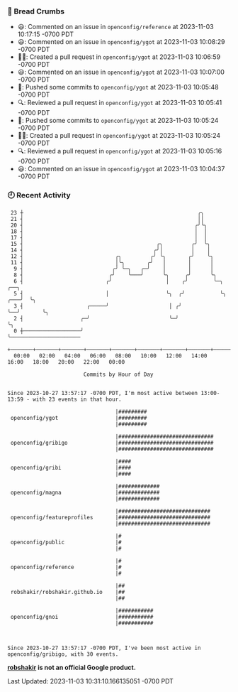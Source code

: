 ### 🍞 Bread Crumbs

 * 😃: Commented on an issue in `openconfig/reference` at 2023-11-03 10:17:15 -0700 PDT
 * 😃: Commented on an issue in `openconfig/ygot` at 2023-11-03 10:08:29 -0700 PDT
 * ✍🏼: Created a pull request in `openconfig/ygot` at 2023-11-03 10:06:59 -0700 PDT
 * 😃: Commented on an issue in `openconfig/ygot` at 2023-11-03 10:07:00 -0700 PDT
 * 🚢: Pushed some commits to `openconfig/ygot` at 2023-11-03 10:05:48 -0700 PDT
 * 🔍: Reviewed a pull request in  `openconfig/ygot` at 2023-11-03 10:05:41 -0700 PDT
 * 🚢: Pushed some commits to `openconfig/ygot` at 2023-11-03 10:05:24 -0700 PDT
 * ✍🏼: Created a pull request in `openconfig/ygot` at 2023-11-03 10:05:24 -0700 PDT
 * 🔍: Reviewed a pull request in  `openconfig/ygot` at 2023-11-03 10:05:16 -0700 PDT
 * 😃: Commented on an issue in `openconfig/ygot` at 2023-11-03 10:04:37 -0700 PDT

### 🕘 Recent Activity
```
 23 ┼                                                       ╭╮
 21 ┤                                                       ││
 20 ┤                                                      ╭╯╰╮
 18 ┤                                                      │  │
 17 ┤                                                      │  │
 15 ┤                                          ╭╮         ╭╯  ╰╮
 14 ┤                                         ╭╯│         │    │
 12 ┤                             ╭╮         ╭╯ ╰╮       ╭╯    ╰╮
 11 ┤                             │╰╮       ╭╯   │       │      │
  9 ┤                            ╭╯ ╰─╮   ╭─╯    │       │      │
  8 ┤                           ╭╯    ╰───╯      ╰╮     ╭╯      ╰╮
  6 ┤                          ╭╯                 │    ╭╯        ╰─╮       ╭──╮
  5 ┤                          │                  ╰╮  ╭╯           ╰╮  ╭───╯  ╰╮
  3 ┤                    ╭─────╯                   │ ╭╯             ╰──╯       ╰╮
  2 ┤                  ╭─╯                         ╰─╯                          ╰╮
  0 ┼──────────────────╯                                                         ╰──────────────────────
    +───────+───────+───────+───────+───────+───────+───────+───────+───────+───────+───────+───────+────
  00:00   02:00   04:00   06:00   08:00   10:00   12:00   14:00   16:00   18:00   20:00   22:00   00:00   

						Commits by Hour of Day


Since 2023-10-27 13:57:17 -0700 PDT, I'm most active between 13:00-13:59 - with 23 events in that hour.

```



```
                                  |#########
 openconfig/ygot                  |#########
                                  |#########

                                  |##############################
 openconfig/gribigo               |##############################
                                  |##############################

                                  |####
 openconfig/gribi                 |####
                                  |####

                                  |#############
 openconfig/magna                 |#############
                                  |#############

                                  |#############################
 openconfig/featureprofiles       |#############################
                                  |#############################

                                  |#
 openconfig/public                |#
                                  |#

                                  |#
 openconfig/reference             |#
                                  |#

                                  |##
 robshakir/robshakir.github.io    |##
                                  |##

                                  |###########
 openconfig/gnoi                  |###########
                                  |###########



Since 2023-10-27 13:57:17 -0700 PDT, I've been most active in openconfig/gribigo, with 30 events.

```
**[robshakir](mailto:robjs@google.com) is not an official Google product.**  


Last Updated: 2023-11-03 10:31:10.166135051 -0700 PDT
